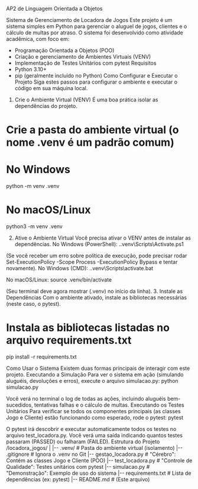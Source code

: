 AP2 de Linguagem Orientada a Objetos

 Sistema de Gerenciamento de Locadora de Jogos
Este projeto é um sistema simples em Python para gerenciar o aluguel de jogos, clientes e o cálculo de multas por atraso.
O sistema foi desenvolvido como atividade acadêmica, com foco em:
 * Programação Orientada a Objetos (POO)
 * Criação e gerenciamento de Ambientes Virtuais (VENV)
 * Implementação de Testes Unitários com pytest
 Requisitos
 * Python 3.10+
 * pip (geralmente incluído no Python)
    Como Configurar e Executar o Projeto
Siga estes passos para configurar o ambiente e executar o código em sua máquina local.
1. Crie o Ambiente Virtual (VENV)
É uma boa prática isolar as dependências do projeto.
# Crie a pasta do ambiente virtual (o nome .venv é um padrão comum)
# No Windows
python -m venv .venv
# No macOS/Linux
python3 -m venv .venv

2. Ative o Ambiente Virtual
Você precisa ativar o VENV antes de instalar as dependências.
No Windows (PowerShell):
.\.venv\Scripts\Activate.ps1

(Se você receber um erro sobre política de execução, pode precisar rodar Set-ExecutionPolicy -Scope Process -ExecutionPolicy Bypass e tentar novamente).
No Windows (CMD):
.\.venv\Scripts\activate.bat

No macOS/Linux:
source .venv/bin/activate

(Seu terminal deve agora mostrar (.venv) no início da linha).
3. Instale as Dependências
Com o ambiente ativado, instale as bibliotecas necessárias (neste caso, o pytest).
# Instala as bibliotecas listadas no arquivo requirements.txt
pip install -r requirements.txt

 Como Usar o Sistema
Existem duas formas principais de interagir com este projeto.
Executando a Simulação
Para ver o sistema em ação (simulando aluguéis, devoluções e erros), execute o arquivo simulacao.py:
python simulacao.py

Você verá no terminal o log de todas as ações, incluindo aluguéis bem-sucedidos, tentativas falhas e o cálculo de multas.
Executando os Testes Unitários
Para verificar se todos os componentes principais (as classes Jogo e Cliente) estão funcionando como esperado, rode o pytest:
pytest

O pytest irá descobrir e executar automaticamente todos os testes no arquivo test_locadora.py. Você verá uma saída indicando quantos testes passaram (PASSED) ou falharam (FAILED).
 Estrutura do Projeto
/locadora_jogos/
|
|-- .venv/                   # Pasta do ambiente virtual (isolamento)
|-- .gitignore               # Ignora o .venv no Git
|-- gestao_locadora.py       # "Cérebro": Contém as classes Jogo e Cliente (POO)
|-- test_locadora.py         # "Controle de Qualidade": Testes unitários com pytest
|-- simulacao.py             # "Demonstração": Exemplo de uso do sistema
|-- requirements.txt         # Lista de dependências (ex: pytest)
|-- README.md                # (Este arquivo)
